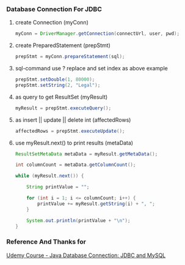 ### Database Connection For JDBC

1. create Connection (myConn)
    ```java
    myConn = DriverManager.getConnection(connectUrl, user, pwd);
    ```
2. create PreparedStatement (prepStmt)
    ```java
    prepStmt = myConn.prepareStatement(sql);
    ```
3. sql-command use ? replace and set index as above example
    ```java
    prepStmt.setDouble(1, 80000);
    prepStmt.setString(2, "Legal");
    ```
4. as query to get ResultSet (myResult)
    ```java
    myResult = prepStmt.executeQuery();
    ```
5. as insert || update || delete int (affectedRows)
    ```java
    affectedRows = prepStmt.executeUpdate();
    ```
6. use myResult.next() to print results (metaData)

    ```java
    ResultSetMetaData metaData = myResult.getMetaData();

    int columnCount = metaData.getColumnCount();

    while (myResult.next()) {

        String printValue = "";

        for (int i = 1; i <= columnCount; i++) {
            printValue += myResult.getString(i) + ", ";
        }

        System.out.println(printValue + "\n");
    }
    ```

### Reference And Thanks for

[Udemy Course - Java Database Connection: JDBC and MySQL](https://www.udemy.com/how-to-connect-java-jdbc-to-mysql/)